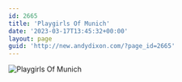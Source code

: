 ```yaml
---
id: 2665
title: 'Playgirls Of Munich'
date: '2023-03-17T13:45:32+00:00'
layout: page
guid: 'http://new.andydixon.com/?page_id=2665'
---
```


![Playgirls Of Munich](https://i0.wp.com/assets.g8x2.ldn.idrivee2-23.com/posters/Playgirls%20Of%20Munich%2001.jpg?w=1200&ssl=1 "Playgirls Of Munich")